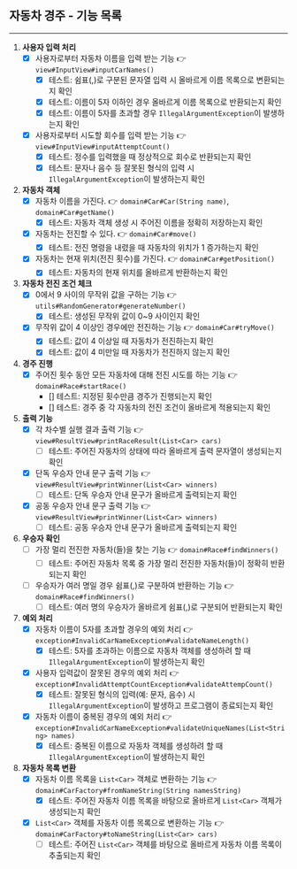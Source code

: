 ## 자동차 경주 - 기능 목록

---

1. **사용자 입력 처리**
    - [x] 사용자로부터 자동차 이름을 입력 받는 기능 👉 `view#InputView#inputCarNames()`
        - [x] 테스트: 쉼표(,)로 구분된 문자열 입력 시 올바르게 이름 목록으로 변환되는지 확인
        - [x] 테스트: 이름이 5자 이하인 경우 올바르게 이름 목록으로 반환되는지 확인
        - [x] 테스트: 이름이 5자를 초과할 경우 `IllegalArgumentException`이 발생하는지 확인
    - [x] 사용자로부터 시도할 회수를 입력 받는 기능 👉 `view#InputView#inputAttemptCount()`
        - [x] 테스트: 정수를 입력했을 때 정상적으로 회수로 반환되는지 확인
        - [x] 테스트: 문자나 음수 등 잘못된 형식의 입력 시 `IllegalArgumentException`이 발생하는지 확인

2. **자동차 객체**
    - [x] 자동차 이름을 가진다. 👉 `domain#Car#Car(String name)`, `domain#Car#getName()`
        - [x] 테스트: 자동차 객체 생성 시 주어진 이름을 정확히 저장하는지 확인
    - [x] 자동차는 전진할 수 있다. 👉 `domain#Car#move()`
        - [x] 테스트: 전진 명령을 내렸을 때 자동차의 위치가 1 증가하는지 확인
    - [x] 자동차는 현재 위치(전진 횟수)를 가진다. 👉 `domain#Car#getPosition()`
        - [x] 테스트: 자동차의 현재 위치를 올바르게 반환하는지 확인

3. **자동차 전진 조건 체크**
    - [x] 0에서 9 사이의 무작위 값을 구하는 기능 👉 `utils#RandomGenerator#generateNumber()`
        - [x] 테스트: 생성된 무작위 값이 0~9 사이인지 확인
    - [x] 무작위 값이 4 이상인 경우에만 전진하는 기능 👉 `domain#Car#tryMove()`
        - [x] 테스트: 값이 4 이상일 때 자동차가 전진하는지 확인
        - [x] 테스트: 값이 4 미만일 때 자동차가 전진하지 않는지 확인

4. **경주 진행**
    - [x] 주어진 횟수 동안 모든 자동차에 대해 전진 시도를 하는 기능 👉 `domain#Race#startRace()`
        - [] 테스트: 지정된 횟수만큼 경주가 진행되는지 확인
        - [] 테스트: 경주 중 각 자동차의 전진 조건이 올바르게 적용되는지 확인

5. **출력 기능**
    - [x] 각 차수별 실행 결과 출력 기능 👉 `view#ResultView#printRaceResult(List<Car> cars)`
        - [ ] 테스트: 주어진 자동차의 상태에 따라 올바르게 출력 문자열이 생성되는지 확인
    - [x] 단독 우승자 안내 문구 출력 기능 👉 `view#ResultView#printWinner(List<Car> winners)`
        - [ ] 테스트: 단독 우승자 안내 문구가 올바르게 출력되는지 확인
    - [x] 공동 우승자 안내 문구 출력 기능 👉 `view#ResultView#printWinner(List<Car> winners)`
        - [ ] 테스트: 공동 우승자 안내 문구가 올바르게 출력되는지 확인

6. **우승자 확인**
    - [ ] 가장 멀리 전진한 자동차(들)을 찾는 기능 👉 `domain#Race#findWinners()`
        - [ ] 테스트: 주어진 자동차 목록 중 가장 멀리 전진한 자동차(들)이 정확히 반환되는지 확인
    - [ ] 우승자가 여러 명일 경우 쉼표(,)로 구분하여 반환하는 기능 👉 `domain#Race#findWinners()`
        - [ ] 테스트: 여러 명의 우승자가 올바르게 쉼표(,)로 구분되어 반환되는지 확인

7. **예외 처리**
    - [x] 자동차 이름이 5자를 초과할 경우의 예외 처리 👉 `exception#InvalidCarNameException#validateNameLength()`
        - [x] 테스트: 5자를 초과하는 이름으로 자동차 객체를 생성하려 할 때 `IllegalArgumentException`이 발생하는지 확인
    - [x] 사용자 입력값이 잘못된 경우의 예외 처리 👉 `exception#InvalidAttemptCountException#validateAttempCount()`
        - [x] 테스트: 잘못된 형식의 입력(예: 문자, 음수) 시 `IllegalArgumentException`이 발생하고 프로그램이 종료되는지 확인
   - [x] 자동차 이름이 중복된 경우의 예외 처리 👉 `exception#InvalidCarNameException#validateUniqueNames(List<String> names)`
      - [x] 테스트: 중복된 이름으로 자동차 객체를 생성하려 할 때 `IllegalArgumentException`이 발생하는지 확인

8. **자동차 목록 변환**
   - [x] 자동차 이름 목록을 `List<Car>` 객체로 변환하는 기능 👉 `domain#CarFactory#fromNameString(String namesString)`
      - [x] 테스트: 주어진 자동차 이름 목록을 바탕으로 올바르게 `List<Car>` 객체가 생성되는지 확인
   - [x] `List<Car>` 객체를 자동차 이름 목록으로 변환하는 기능 👉 `domain#CarFactory#toNameString(List<Car> cars)`
      - [ ] 테스트: 주어진 `List<Car>` 객체를 바탕으로 올바르게 자동차 이름 목록이 추출되는지 확인